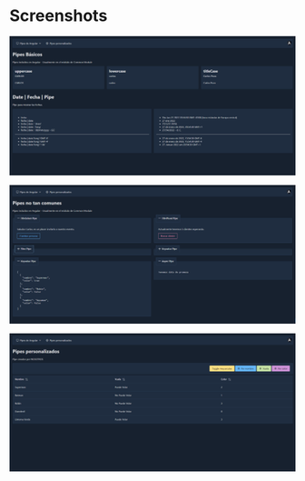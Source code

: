 # Screenshots

![image](./src/assets/1.PNG)

![image](./src/assets/2.PNG)

![image](./src/assets/3.PNG)